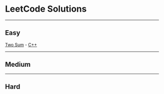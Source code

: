 # LeetCode Solutions

----
## Easy
[Two Sum](https://leetcode.com/problems/two-sum) - [C++](./two-sum.cpp)

----
## Medium

----
## Hard
